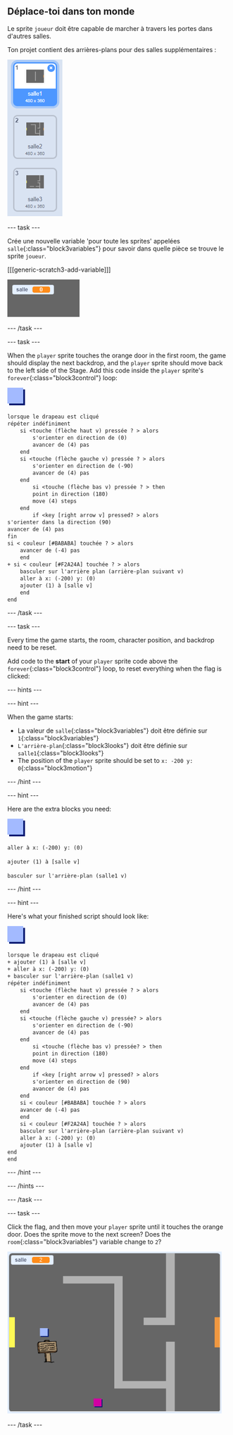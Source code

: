 ## Déplace-toi dans ton monde

Le sprite `joueur` doit être capable de marcher à travers les portes dans d'autres salles.

Ton projet contient des arrières-plans pour des salles supplémentaires :

![capture d'écran](images/world-backdrops.png)

\--- task \---

Crée une nouvelle variable 'pour toute les sprites' appelées `salle`{:class="block3variables"} pour savoir dans quelle pièce se trouve le sprite `joueur`.

[[[generic-scratch3-add-variable]]]

![screenshot](images/world-room.png)

\--- /task \---

\--- task \---

When the `player` sprite touches the orange door in the first room, the game should display the next backdrop, and the `player` sprite should move back to the left side of the Stage. Add this code inside the `player` sprite's `forever`{:class="block3control"} loop:

![player](images/player.png)

```blocks3
lorsque le drapeau est cliqué
répéter indéfiniment
    si <touche (flèche haut v) pressée ? > alors
        s'orienter en direction de (0)
        avancer de (4) pas
    end
    si <touche (flèche gauche v) pressée ? > alors
        s'orienter en direction de (-90)
        avancer de (4) pas
    end
        si <touche (flèche bas v) pressée ? > then
        point in direction (180)
        move (4) steps
    end
        if <key [right arrow v] pressed? > alors
s'orienter dans la direction (90)
avancer de (4) pas
fin
si < couleur [#BABABA] touchée ? > alors
    avancer de (-4) pas
    end
+ si < couleur [#F2A24A] touchée ? > alors
    basculer sur l'arrière plan (arrière-plan suivant v)
    aller à x: (-200) y: (0)
    ajouter (1) à [salle v]
    end
end
```

\--- /task \---

\--- task \---

Every time the game starts, the room, character position, and backdrop need to be reset.

Add code to the **start** of your `player` sprite code above the `forever`{:class="block3control"} loop, to reset everything when the flag is clicked:

\--- hints \---

\--- hint \---

When the game starts:

+ La valeur de `salle`{:class="block3variables"} doit être définie sur `1`{:class="block3variables"}
+ `L'arrière-plan`{:class="block3looks"} doit être définie sur `salle1`{:class="block3looks"}
+ The position of the `player` sprite should be set to `x: -200 y: 0`{:class="block3motion"}

\--- /hint \---

\--- hint \---

Here are the extra blocks you need:

![player](images/player.png)

```blocks3
aller à x: (-200) y: (0)

ajouter (1) à [salle v]

basculer sur l'arrière-plan (salle1 v)
```

\--- /hint \---

\--- hint \---

Here's what your finished script should look like:

![player](images/player.png)

```blocks3
lorsque le drapeau est cliqué
+ ajouter (1) à [salle v]
+ aller à x: (-200) y: (0)
+ basculer sur l'arrière-plan (salle1 v)
répéter indéfiniment
    si <touche (flèche haut v) pressée ? > alors
        s'orienter en direction de (0)
        avancer de (4) pas
    end
    si <touche (flèche gauche v) pressée? > alors
        s'orienter en direction de (-90)
        avancer de (4) pas
    end
        si <touche (flèche bas v) pressée? > then
        point in direction (180)
        move (4) steps
    end
        if <key [right arrow v] pressed? > alors
        s'orienter en direction de (90)
        avancer de (4) pas
    end
    si < couleur [#BABABA] touchée ? > alors
    avancer de (-4) pas
    end
    si < couleur [#F2A24A] touchée ? > alors
    basculer sur l'arrière-plan (arrière-plan suivant v)
    aller à x: (-200) y: (0)
    ajouter (1) à [salle v]
end
end
```

\--- /hint \---

\--- /hints \---

\--- /task \---

\--- task \---

Click the flag, and then move your `player` sprite until it touches the orange door. Does the sprite move to the next screen? Does the `room`{:class="block3variables"} variable change to `2`?

![screenshot](images/world-room-test.png)

\--- /task \---